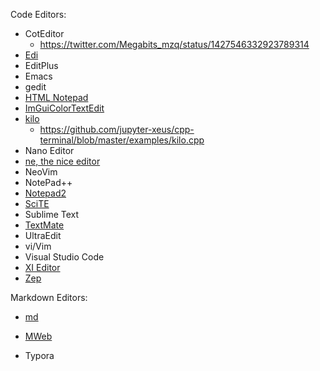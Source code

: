 Code Editors:

- CotEditor
  - https://twitter.com/Megabits_mzq/status/1427546332923789314
- [Edi](https://github.com/Dirkster99/Edi)
- EditPlus
- Emacs
- gedit
- [HTML Notepad](https://html-notepad.com/)
- [ImGuiColorTextEdit](https://github.com/BalazsJako/ImGuiColorTextEdit)
- [kilo](https://github.com/snaptoken/kilo-src)
  - https://github.com/jupyter-xeus/cpp-terminal/blob/master/examples/kilo.cpp
- Nano Editor
- [ne, the nice editor](https://ne.di.unimi.it/)
- NeoVim
- NotePad++
- [Notepad2](https://github.com/XhmikosR/notepad2-mod)
- [SciTE](https://www.scintilla.org/SciTE.html)
- Sublime Text
- [TextMate](https://github.com/textmate/textmate)
- UltraEdit
- vi/Vim
- Visual Studio Code
- [XI Editor](https://github.com/xi-editor/xi-mac)
- [Zep](https://github.com/Rezonality/zep)

Markdown Editors:

- [md](https://github.com/doocs/md)

- [MWeb](https://twitter.com/Megabits_mzq/status/1427640637285875735)
- Typora

